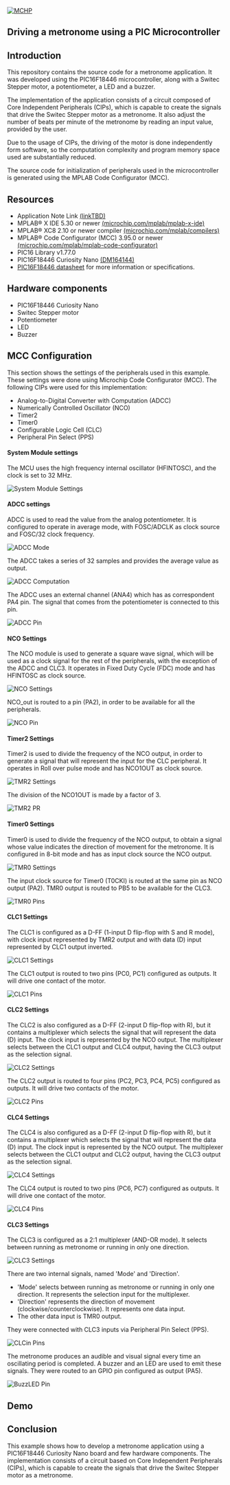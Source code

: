 <div id="readme" class="Box-body readme blob js-code-block-container">
<article class="markdown-body entry-content p-3 p-md-6" itemprop="text"><p><a href="https://www.microchip.com" rel="nofollow"><img src="Images/MicrochipLogo.png" alt="MCHP" style="max-width:100%;"></a></p>

# Driving a metronome using a PIC Microcontroller

## Introduction

This repository contains the source code for a metronome application. It was developed using the PIC16F18446 microcontroller, along with a Switec Stepper motor, a potentiometer, a LED and a buzzer.

The implementation of the application consists of a circuit composed of Core Independent Peripherals (CIPs), which is capable to create the signals that drive the Switec Stepper motor as a metronome. It also adjust the number of beats per minute of the metronome by reading an input value, provided by the user.

Due to the usage of CIPs, the driving of the motor is done independently form software, so the computation complexity and program memory space used are substantially reduced.

The source code for initialization of peripherals used in the microcontroller is generated using the MPLAB Code Configurator (MCC).

## Resources
- Application Note Link [(linkTBD)](http://www.microchip.com/)
- MPLAB® X IDE 5.30 or newer [(microchip.com/mplab/mplab-x-ide)](http://www.microchip.com/mplab/mplab-x-ide)
- MPLAB® XC8 2.10 or newer compiler [(microchip.com/mplab/compilers)](http://www.microchip.com/mplab/compilers)
- MPLAB® Code Configurator (MCC) 3.95.0 or newer [(microchip.com/mplab/mplab-code-configurator)](https://www.microchip.com/mplab/mplab-code-configurator)
- PIC16 Library v1.77.0
- PIC16F18446 Curiosity Nano [(DM164144)](https://www.microchip.com/DevelopmentTools/ProductDetails/PartNO/DM164144)
- [PIC16F18446 datasheet](http://ww1.microchip.com/downloads/en/DeviceDoc/40001985B.pdf) for more information or specifications.

## Hardware components
- PIC16F18446 Curiosity Nano
- Switec Stepper motor
- Potentiometer
- LED
- Buzzer

## MCC Configuration
This section shows the settings of the peripherals used in this example. These settings were done using Microchip Code Configurator (MCC).
The following CIPs were used for this implementation:
- Analog-to-Digital Converter with Computation (ADCC)
- Numerically Controlled Oscillator (NCO)
- Timer2
- Timer0
- Configurable Logic Cell (CLC)
- Peripheral Pin Select (PPS)

#### System Module settings
The MCU uses the high frequency internal oscillator (HFINTOSC), and the clock is set to 32 MHz.

![System Module Settings](Images/Clock_config.PNG)

#### ADCC settings
ADCC is used to read the value from the analog potentiometer. It is configured to operate in average mode, with FOSC/ADCLK as clock source and FOSC/32 clock frequency.

![ADCC Mode](Images/ADCC.PNG)


The ADCC takes a series of 32 samples and provides the average value as output.

![ADCC Computation](Images/ADCCcomputation.PNG)

The ADCC uses an external channel (ANA4) which has as correspondent PA4 pin. The signal that comes from the potentiometer is connected to this pin.

![ADCC Pin](Images/ADCCpin.PNG)

#### NCO Settings
The NCO module is used to generate a square wave signal, which will be used as a clock signal for the rest of the peripherals, with the exception of the ADCC and CLC3.
It operates in Fixed Duty Cycle (FDC) mode and has HFINTOSC as clock source.

![NCO Settings](Images/NCO.PNG)

NCO_out is routed to a pin (PA2), in order to be available for all the peripherals.

![NCO Pin](Images/NCO_pin.PNG)

#### Timer2 Settings
Timer2 is used to divide the frequency of the NCO output, in order to generate a signal that will represent the input for the CLC peripheral. It operates in Roll over pulse mode and has NCO1OUT as clock source.

![TMR2 Settings](Images/TMR2.PNG)

The division of the NCO1OUT is made by a factor of 3.

![TMR2 PR](Images/T2PR.PNG)

#### Timer0 Settings
Timer0 is used to divide the frequency of the NCO output, to obtain a signal whose value indicates the direction of movement for the metronome. It is configured in 8-bit mode and has as input clock source the NCO output.

![TMR0 Settings](Images/Timer0.PNG)

The input clock source for Timer0 (T0CKI) is routed at the same pin as NCO output (PA2). TMR0 output is routed to PB5 to be available for the CLC3.

![TMR0 Pins](Images/Timer0_pin.PNG)

#### CLC1 Settings
The CLC1 is configured as a D-FF (1-input D flip-flop with S and R mode), with clock input represented by TMR2 output and with data (D) input represented by CLC1 output inverted.

![CLC1 Settings](Images/CLC1.PNG)

The CLC1 output is routed to two pins (PC0, PC1) configured as outputs. It will drive one contact of the motor.

![CLC1 Pins](Images/CLC1pin.PNG)

#### CLC2 Settings
The CLC2 is also configured as a D-FF (2-input D flip-flop with R), but it contains a multiplexer which selects the signal that will represent
the data (D) input. The clock input is represented by the NCO output.
The multiplexer selects between the CLC1 output and CLC4 output, having the CLC3 output as the selection signal.

![CLC2 Settings](Images/CLC2.PNG)

The CLC2 output is routed to four pins (PC2, PC3, PC4, PC5) configured as outputs. It will drive two contacts of the motor.

![CLC2 Pins](Images/CLC2pin.PNG)

#### CLC4 Settings
The CLC4 is also configured as a D-FF (2-input D flip-flop with R), but it contains a multiplexer which selects the signal that will represent
the data (D) input. The clock input is represented by the NCO output.
The multiplexer selects between the CLC1 output and CLC2 output, having the CLC3 output as the selection signal.

![CLC4 Settings](Images/CLC4.PNG)

The CLC4 output is routed to two pins (PC6, PC7) configured as outputs. It will drive one contact of the motor.

![CLC4 Pins](Images/CLC4pin.PNG)

#### CLC3 Settings
The CLC3 is configured as a 2:1 multiplexer (AND-OR mode). It selects between running as metronome or running in only one direction.

![CLC3 Settings](Images/CLC3.PNG)

There are two internal signals, named 'Mode' and 'Direction'.
- 'Mode' selects between running as metronome or running in only one direction. It represents the selection input for the multiplexer.
- 'Direction' represents the direction of movement (clockwise/counterclockwise). It represents one data input.
- The other data input is TMR0 output.

They were connected with CLC3 inputs via Peripheral Pin Select (PPS).

![CLCin Pins](Images/CLCin.PNG)

The metronome produces an audible and visual signal every time an oscillating period is completed. A buzzer and an LED are used to emit these signals. They were routed to an GPIO pin configured as output (PA5).

![BuzzLED Pin](Images/pin.PNG)

## Demo

## Conclusion

This example shows how to develop a metronome application using a PIC16F18446 Curiosity Nano board and few hardware components.
The implementation consists of a circuit based on Core Independent Peripherals (CIPs), which is capable to create the signals that drive the Switec Stepper motor as a metronome.
